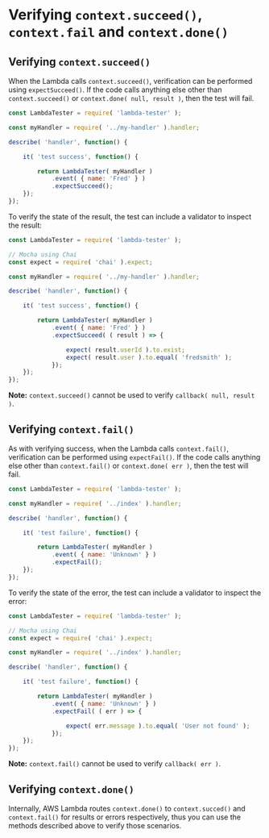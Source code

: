# Verifying `context.succeed()`, `context.fail` and `context.done()`


## Verifying `context.succeed()`

When the Lambda calls `context.succeed()`, verification can be performed using `expectSucceed()`. If the code calls anything else other than
`context.succeed()` or `context.done( null, result )`, then the test will fail.


```js
const LambdaTester = require( 'lambda-tester' );

const myHandler = require( '../my-handler' ).handler;

describe( 'handler', function() {

	it( 'test success', function() {

		return LambdaTester( myHandler )
			.event( { name: 'Fred' } )
			.expectSucceed();
	});
});
```

To verify the state of the result, the test can include a validator to inspect the result:

```js
const LambdaTester = require( 'lambda-tester' );

// Mocha using Chai
const expect = require( 'chai' ).expect;

const myHandler = require( '../my-handler' ).handler;

describe( 'handler', function() {

	it( 'test success', function() {

		return LambdaTester( myHandler )
			.event( { name: 'Fred' } )
			.expectSucceed( ( result ) => {

				expect( result.userId ).to.exist;
				expect( result.user ).to.equal( 'fredsmith' );
			});
	});
});
```

**Note:** `context.succeed()` cannot be used to verify `callback( null, result )`.


## Verifying `context.fail()`

As with verifying success, when the Lambda calls `context.fail()`,  verification can be performed using `expectFail()`. If the code calls
anything else other than `context.fail()` or `context.done( err )`, then the test will fail.

```js
const LambdaTester = require( 'lambda-tester' );

const myHandler = require( '../index' ).handler;

describe( 'handler', function() {

	it( 'test failure', function() {

		return LambdaTester( myHandler )
			.event( { name: 'Unknown' } )
			.expectFail();
	});
});
```

To verify the state of the error, the test can include a validator to inspect the error:

```js
const LambdaTester = require( 'lambda-tester' );

// Mocha using Chai
const expect = require( 'chai' ).expect;

const myHandler = require( '../index' ).handler;

describe( 'handler', function() {

	it( 'test failure', function() {

		return LambdaTester( myHandler )
			.event( { name: 'Unknown' } )
			.expectFail( ( err ) => {

				expect( err.message ).to.equal( 'User not found' );
			});
	});
});
```

**Note:** `context.fail()` cannot be used to verify `callback( err )`.


## Verifying `context.done()`

Internally, AWS Lambda routes `context.done()` to `context.succed()` and `context.fail()` for results or errors respectively, thus you can
use the methods described above to verify those scenarios.
